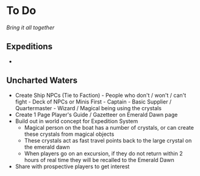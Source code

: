 # To Do 
  *Bring it all together*

## Expeditions
- 
## Uncharted Waters
- Create Ship NPCs (Tie to Faction)
		- People who don't / won't / can't fight
		- Deck of NPCs or Minis First
		- Captain
		- Basic Supplier / Quartermaster
		- Wizard / Magical being using the crystals
- Create 1 Page Player's Guide / Gazetteer on Emerald Dawn page
- Build out in world concept for Expedition System
	- Magical person on the boat has a number of crystals, or can create these crystals from magical objects
	- These crystals act as fast travel points back to the large crystal on the emerald dawn
	- When players go on an excursion, if they do not return within 2 hours of real time they will be recalled to the Emerald Dawn
- Share with prospective players to get interest


